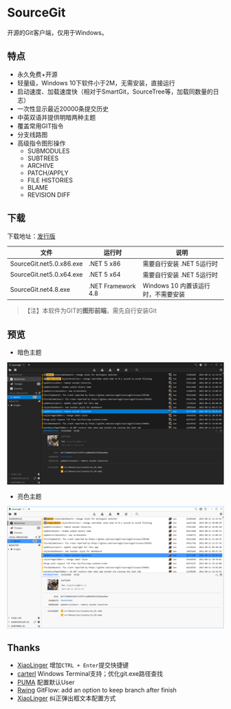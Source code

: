 # SourceGit

开源的Git客户端，仅用于Windows。

## 特点

* 永久免费+开源
* 轻量级，Windows 10下软件小于2M，无需安装，直接运行
* 启动速度、加载速度快（相对于SmartGit，SourceTree等，加载同数量的日志）
* 一次性显示最近20000条提交历史
* 中英双语并提供明暗两种主题
* 覆盖常用GIT指令
* 分支线路图
* 高级指令图形操作
  * SUBMODULES
  * SUBTREES
  * ARCHIVE
  * PATCH/APPLY
  * FILE HISTORIES
  * BLAME
  * REVISION DIFF

## 下载

下载地址：[发行版](https://gitee.com/sourcegit/sourcegit/releases/)

| 文件             | 运行时             | 说明                                |
| ---------------- | ------------------ | ----------------------------------- |
| SourceGit.net5.0.x86.exe | .NET 5 x86         | 需要自行安装 .NET 5运行时           |
| SourceGit.net5.0.x64.exe | .NET 5 x64         | 需要自行安装 .NET 5运行时           |
| SourceGit.net4.8.exe     | .NET Framework 4.8 | Windows 10 内置该运行时，不需要安装  |

> 【注】本软件为GIT的**图形前端**，需先自行安装Git

## 预览

* 暗色主题

![Theme Dark](./screenshots/theme_dark.png)

* 亮色主题

![Theme Light](./screenshots/theme_light.png)

## Thanks

* [XiaoLinger](https://gitee.com/LingerNN) 增加`CTRL + Enter`提交快捷键
* [carterl](https://gitee.com/carterl) Windows Terminal支持；优化git.exe路径查找
* [PUMA](https://gitee.com/whgfu) 配置默认User
* [Rwing](https://gitee.com/rwing) GitFlow: add an option to keep branch after finish
* [XiaoLinger](https://gitee.com/LingerNN) 纠正弹出框文本配置方式
